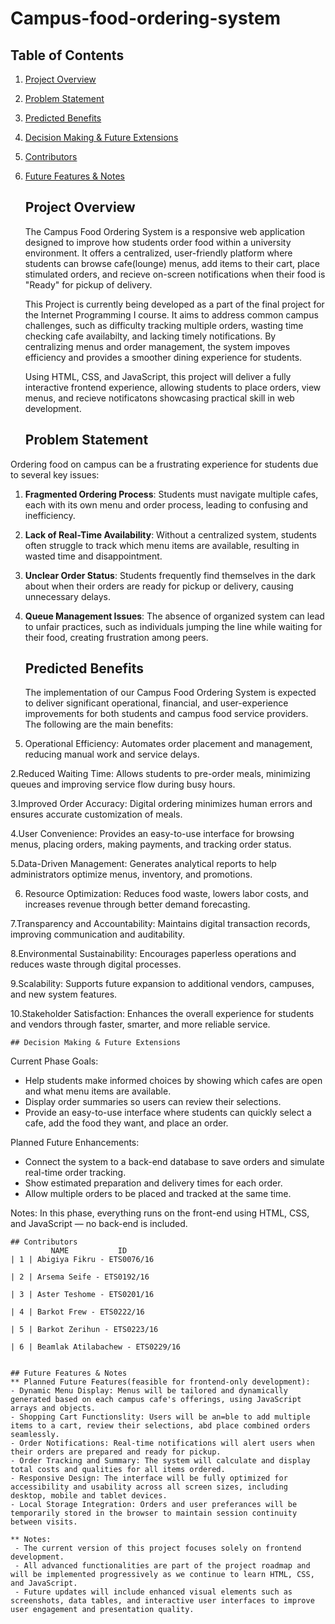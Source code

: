 # Campus-food-ordering-system
 ## Table of Contents

 1. [Project Overview](#project-overview)
 2. [Problem Statement](#problem-statement)
 3. [Predicted Benefits](#predicted-benefits)
 4. [Decision Making & Future Extensions](#decision-making--future-extensions)
 5. [Contributors](#contributors)
 6. [Future Features & Notes](#future-features--notes)

    ## Project Overview
    
    The Campus Food Ordering System is a responsive web application designed to improve how students order food within a university environment. It offers a centralized, user-friendly platform where students can browse cafe(lounge) menus, add items to their cart, place stimulated orders, and recieve on-screen notifications when their food is "Ready" for pickup of delivery.

    This Project is currently being developed as a part of the final project for the Internet Programming I course. It aims to address common campus challenges, such as difficulty tracking multiple orders, wasting time checking cafe availabilty, and lacking timely notifications. By centralizing menus and order management, the system impoves efficiency and provides a smoother dining experience for students.

     Using HTML, CSS, and JavaScript, this project will deliver a fully interactive frontend experience, allowing students to place orders, view menus, and recieve notificatons showcasing practical skill in web development.
    
    ## Problem Statement
    
Ordering food on campus can be a frustrating experience for students due to several key issues:

1. **Fragmented Ordering Process**: Students must navigate multiple cafes, each with its own menu and order process, leading to confusing and inefficiency.
2. **Lack of Real-Time Availability**: Without a centralized system, students often struggle to track which menu items are available, resulting in wasted time and disappointment.
3. **Unclear Order Status**: Students frequently find themselves in the dark about when their orders are ready for pickup or delivery, causing unnecessary delays.
4. **Queue Management Issues**: The absence of organized system can lead to unfair practices, such as individuals jumping the line while waiting for their food, creating frustration among peers.


    ## Predicted Benefits

    The implementation of our Campus Food Ordering System is expected to deliver significant operational, financial, and user-experience improvements for both students and campus food service providers. The following are the main benefits:
   
1. Operational Efficiency:  Automates order placement and management, reducing manual work     and service delays.

2.Reduced Waiting Time: Allows students to pre-order meals, minimizing queues and improving   service flow during busy hours.

3.Improved Order Accuracy: Digital ordering minimizes human errors and ensures accurate        customization of meals.

4.User Convenience: Provides an easy-to-use interface for browsing menus, placing orders, making payments, and tracking order status.

5.Data-Driven Management: Generates analytical reports to help administrators optimize menus, inventory, and promotions.

6. Resource Optimization: Reduces food waste, lowers labor costs, and increases revenue through better demand forecasting.

7.Transparency and Accountability: Maintains digital transaction records, improving communication and auditability.

8.Environmental Sustainability: Encourages paperless operations and reduces waste through digital processes.

9.Scalability: Supports future expansion to additional vendors, campuses, and new system features.

10.Stakeholder Satisfaction: Enhances the overall experience for students and vendors through faster, smarter, and more reliable service.


    ## Decision Making & Future Extensions
    
Current Phase Goals:
- Help students make informed choices by showing which cafes are open and what menu items are available.
- Display order summaries so users can review their selections.
- Provide an easy-to-use interface where students can quickly select a cafe, add the food they want, and place an order.

Planned Future Enhancements:
- Connect the system to a back-end database to save orders and simulate real-time order tracking.
- Show estimated preparation and delivery times for each order.
- Allow multiple orders to be placed and tracked at the same time. 

Notes:
In this phase, everything runs on the front-end using HTML, CSS, and JavaScript — no back-end is included.




    ## Contributors
             NAME           ID
    | 1 | Abigiya Fikru - ETS0076/16 
    
    | 2 | Arsema Seife - ETS0192/16
    
    | 3 | Aster Teshome - ETS0201/16
    
    | 4 | Barkot Frew - ETS0222/16
    
    | 5 | Barkot Zerihun - ETS0223/16
    
    | 6 | Beamlak Atilabachew - ETS0229/16 

   
    ## Future Features & Notes
    ** Planned Future Features(feasible for frontend-only development):
    - Dynamic Menu Display: Menus will be tailored and dynamically generated based on each campus cafe's offerings, using JavaScript arrays and objects.
    - Shopping Cart Functionslity: Users will be an=ble to add multiple items to a cart, review their selections, abd place combined orders seamlessly.
    - Order Notifications: Real-time notifications will alert users when their orders are prepared and ready for pickup.
    - Order Tracking and Summary: The system will calculate and display total costs and qualities for all items ordered.
    - Responsive Design: The interface will be fully optimized for accessibility and usability across all screen sizes, including desktop, mobile and tablet devices.
    - Local Storage Integration: Orders and user preferances will be temporarily stored in the browser to maintain session continuity between visits.

    ** Notes:
     - The current version of this project focuses solely on frontend development.
     - All advanced functionalities are part of the project roadmap and will be implemented progressively as we continue to learn HTML, CSS, and JavaScript.
     - Future updates will include enhanced visual elements such as screenshots, data tables, and interactive user interfaces to improve user engagement and presentation quality.
  

